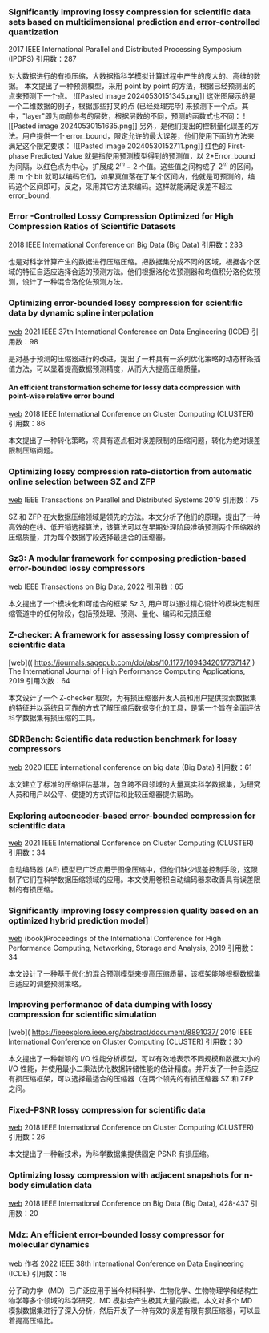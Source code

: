 
### Significantly improving lossy compression for scientific data sets based on multidimensional prediction and error-controlled quantization
2017 IEEE International Parallel and Distributed Processing Symposium (IPDPS)
引用数：287

对大数据进行的有损压缩，大数据指科学模拟计算过程中产生的庞大的、高维的数据。
本文提出了一种预测模型，采用 point by point 的方法，根据已经预测出的点来预测下一个点。
![[Pasted image 20240530151345.png]]
这张图展示的是一个二维数据的例子，根据那些打叉的点 (已经处理完毕) 来预测下一个点。其中，"layer"即为向前参考的层数，根据层数的不同，预测的函数式也不同：
![[Pasted image 20240530151635.png]]
另外，是他们提出的控制量化误差的方法。用户提供一个 error_bound，限定允许的最大误差，他们使用下面的方法来满足这个限定要求：
![[Pasted image 20240530152711.png]]
红色的 First-phase Predicted Value 就是指使用预测模型得到的预测值，以 2\*Error_bound 为间隔，以红色点为中心，扩展成 $2^m-2$ 个值。这些值之间构成了 $2^m$ 的区间，用 m 个 bit 就可以编码它们，如果真值落在了某个区间内，他就是可预测的，编码这个区间即可。反之，采用其它方法来编码。这样就能满足误差不超过 error_bound.

### Error -Controlled Lossy Compression Optimized for High Compression Ratios of Scientific Datasets
2018 IEEE International Conference on Big Data (Big Data)
引用数：233

也是对科学计算产生的数据进行压缩压缩。把数据集分成不同的区域，根据各个区域的特征自适应选择合适的预测方法。他们根据洛伦佐预测器和均值积分洛伦佐预测，设计了一种混合洛伦佐预测方法。

### Optimizing error-bounded lossy compression for scientific data by dynamic spline interpolation
[web](https://ieeexplore.ieee.org/abstract/document/9458791)
2021 IEEE 37th International Conference on Data Engineering (ICDE)
引用数：98

是对基于预测的压缩器进行的改进，提出了一种具有一系列优化策略的动态样条插值方法，可以显着提高数据预测精度，从而大大提高压缩质量。

#### An efficient transformation scheme for lossy data compression with point-wise relative error bound
[web](https://ieeexplore.ieee.org/abstract/document/8514879/) 
2018 IEEE International Conference on Cluster Computing (CLUSTER)
引用数：86

本文提出了一种转化策略，将具有逐点相对误差限制的压缩问题，转化为绝对误差限制压缩问题。

### Optimizing lossy compression rate-distortion from automatic online selection between SZ and ZFP
[web](https://ieeexplore.ieee.org/abstract/document/8621017/)
IEEE Transactions on Parallel and Distributed Systems 2019
引用数：75

SZ 和 ZFP 在大数据压缩领域是领先的方法。本文分析了他们的原理，提出了一种高效的在线、低开销选择算法，该算法可以在早期处理阶段准确预测两个压缩器的压缩质量，并为每个数据字段选择最适合的压缩器。

### Sz3: A modular framework for composing prediction-based error-bounded lossy compressors
[web](https://ieeexplore.ieee.org/abstract/document/9866018/)
IEEE Transactions on Big Data, 2022
引用数：65

本文提出了一个模块化和可组合的框架 Sz 3,  用户可以通过精心设计的模块定制压缩管道中的任何阶段，包括预处理、预测、量化、编码和无损压缩

### Z-checker: A framework for assessing lossy compression of scientific data
[web](( https://journals.sagepub.com/doi/abs/10.1177/1094342017737147 )
The International Journal of High Performance Computing Applications, 2019
引用次数：64

本文设计了一个 Z-checker 框架，为有损压缩器开发人员和用户提供探索数据集的特征并以系统且可靠的方式了解压缩后数据变化的工具，是第一个旨在全面评估科学数据集有损压缩的工具。

### SDRBench: Scientific data reduction benchmark for lossy compressors
[web](https://ieeexplore.ieee.org/abstract/document/9378449/)
2020 IEEE international conference on big data (Big Data)
引用数：61

本文建立了标准的压缩评估基准，包含跨不同领域的大量真实科学数据集，为研究人员和用户以公平、便捷的方式评估和比较压缩器提供帮助。

### Exploring autoencoder-based error-bounded compression for scientific data
[web](https://ieeexplore.ieee.org/abstract/document/9555941/)
2021 IEEE International Conference on Cluster Computing (CLUSTER)
引用数：34

自动编码器 (AE) 模型已广泛应用于图像压缩中，但他们缺少误差控制手段，这限制了它们在科学数据压缩领域的应用。本文使用卷积自动编码器来改善具有误差限制的有损压缩。
### Significantly improving lossy compression quality based on an optimized hybrid prediction model]
[web](https://dl.acm.org/doi/abs/10.1145/3295500.3356193)
(book)Proceedings of the International Conference for High Performance Computing, Networking, Storage and Analysis, 2019
引用数：34

本文设计了一种基于优化的混合预测模型来提高压缩质量，该框架能够根据数据集自适应的调整预测策略。
### Improving performance of data dumping with lossy compression for scientific simulation
[web]( https://ieeexplore.ieee.org/abstract/document/8891037/
2019 IEEE International Conference on Cluster Computing (CLUSTER)
引用数：30

本文提出了一种新颖的 I/O 性能分析模型，可以有效地表示不同规模和数据大小的 I/O 性能，并使用最小二乘法优化数据转储性能的估计精度。并开发了一种自适应有损压缩框架，可以选择最适合的压缩器（在两个领先的有损压缩器 SZ 和 ZFP 之间。
### Fixed-PSNR lossy compression for scientific data
[web](https://ieeexplore.ieee.org/abstract/document/8514891/)
2018 IEEE International Conference on Cluster Computing (CLUSTER)
引用数：26

本文提出了一种新技术，为科学数据集提供固定 PSNR 有损压缩。
### Optimizing lossy compression with adjacent snapshots for n-body simulation data
[web](https://scholar.google.com.hk/citations?view_op=view_citation&hl=zh-CN&user=AvanGFkAAAAJ&cstart=20&pagesize=80&citation_for_view=AvanGFkAAAAJ:NJdIkVacNvsC)
2018 IEEE International Conference on Big Data (Big Data), 428-437
引用数：20


### Mdz: An efficient error-bounded lossy compressor for molecular dynamics
[web](https://ieeexplore.ieee.org/abstract/document/9835212/)
作者
2022 IEEE 38th International Conference on Data Engineering (ICDE)
引用数：18

分子动力学（MD）已广泛应用于当今材料科学、生物化学、生物物理学和结构生物学等多个领域的科学研究，MD 模拟会产生极其大量的数据。本文对多个 MD 模拟数据集进行了深入分析，然后开发了一种有效的误差有限有损压缩器，可以显着提高压缩比。
